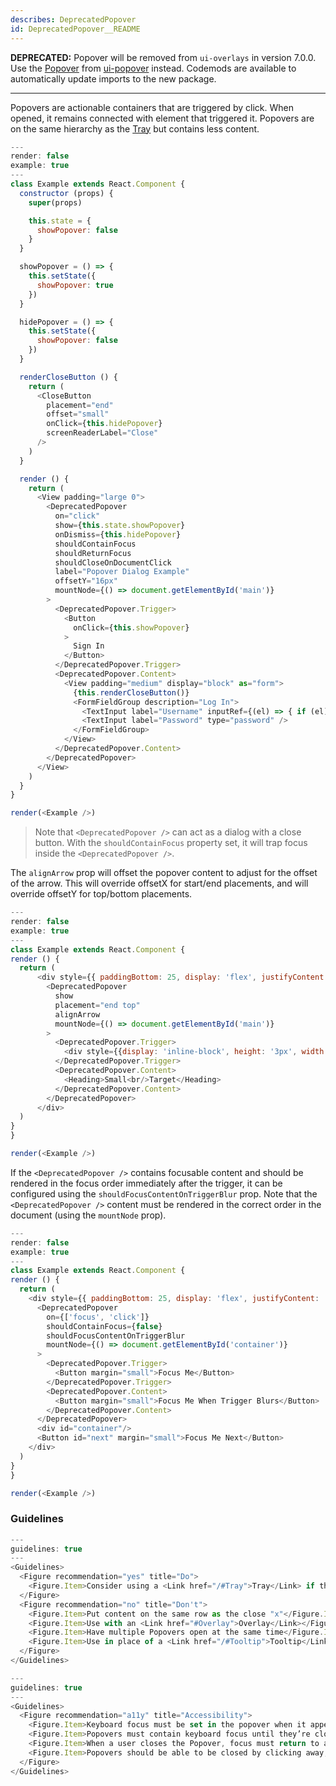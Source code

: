 ```yaml
---
describes: DeprecatedPopover
id: DeprecatedPopover__README
---
```


**DEPRECATED:** Popover will be removed from `ui-overlays` in version 7.0.0. Use the [Popover](#Popover) from [ui-popover](#ui-popover) instead. Codemods are available to automatically update imports to the new package.
***

Popovers are actionable containers that are triggered by click. When opened, it remains connected with element that triggered it. Popovers are on the same hierarchy as the [Tray](#Tray) but contains less content.

```js
---
render: false
example: true
---
class Example extends React.Component {
  constructor (props) {
    super(props)

    this.state = {
      showPopover: false
    }
  }

  showPopover = () => {
    this.setState({
      showPopover: true
    })
  }

  hidePopover = () => {
    this.setState({
      showPopover: false
    })
  }

  renderCloseButton () {
    return (
      <CloseButton
        placement="end"
        offset="small"
        onClick={this.hidePopover}
        screenReaderLabel="Close"
      />
    )
  }

  render () {
    return (
      <View padding="large 0">
        <DeprecatedPopover
          on="click"
          show={this.state.showPopover}
          onDismiss={this.hidePopover}
          shouldContainFocus
          shouldReturnFocus
          shouldCloseOnDocumentClick
          label="Popover Dialog Example"
          offsetY="16px"
          mountNode={() => document.getElementById('main')}
        >
          <DeprecatedPopover.Trigger>
            <Button
              onClick={this.showPopover}
            >
              Sign In
            </Button>
          </DeprecatedPopover.Trigger>
          <DeprecatedPopover.Content>
            <View padding="medium" display="block" as="form">
              {this.renderCloseButton()}
              <FormFieldGroup description="Log In">
                <TextInput label="Username" inputRef={(el) => { if (el) { this._username = el } }}/>
                <TextInput label="Password" type="password" />
              </FormFieldGroup>
            </View>
          </DeprecatedPopover.Content>
        </DeprecatedPopover>
      </View>
    )
  }
}

render(<Example />)

```

>Note that `<DeprecatedPopover />` can act as a dialog with a close button. With the `shouldContainFocus` property set, it will trap focus inside the `<DeprecatedPopover />`.


The `alignArrow` prop will offset the popover content to adjust for the offset of the arrow.
This will override offsetX for start/end placements, and will override offsetY for top/bottom placements.
```js
---
render: false
example: true
---
class Example extends React.Component {
render () {
  return (
      <div style={{ paddingBottom: 25, display: 'flex', justifyContent: 'center' }}>
        <DeprecatedPopover
          show
          placement="end top"
          alignArrow
          mountNode={() => document.getElementById('main')}
        >
          <DeprecatedPopover.Trigger>
            <div style={{display: 'inline-block', height: '3px', width: '3px', background: 'blue'}}/>
          </DeprecatedPopover.Trigger>
          <DeprecatedPopover.Content>
            <Heading>Small<br/>Target</Heading>
          </DeprecatedPopover.Content>
        </DeprecatedPopover>
      </div>
  )
}
}

render(<Example />)
```

If the `<DeprecatedPopover />` contains focusable content and should be rendered in the focus order
immediately after the trigger, it can be configured using the `shouldFocusContentOnTriggerBlur`
prop. Note that the `<DeprecatedPopover />` content must be rendered in the correct order in the document
(using the `mountNode` prop).
```js
---
render: false
example: true
---
class Example extends React.Component {
render () {
  return (
    <div style={{ paddingBottom: 25, display: 'flex', justifyContent: 'center' }}>
      <DeprecatedPopover
        on={['focus', 'click']}
        shouldContainFocus={false}
        shouldFocusContentOnTriggerBlur
        mountNode={() => document.getElementById('container')}
      >
        <DeprecatedPopover.Trigger>
          <Button margin="small">Focus Me</Button>
        </DeprecatedPopover.Trigger>
        <DeprecatedPopover.Content>
          <Button margin="small">Focus Me When Trigger Blurs</Button>
        </DeprecatedPopover.Content>
      </DeprecatedPopover>
      <div id="container"/>
      <Button id="next" margin="small">Focus Me Next</Button>
    </div>
  )
}
}

render(<Example />)
```


### Guidelines

```js
---
guidelines: true
---
<Guidelines>
  <Figure recommendation="yes" title="Do">
    <Figure.Item>Consider using a <Link href="/#Tray">Tray</Link> if the content is beyond a mobile screen size</Figure.Item>
  </Figure>
  <Figure recommendation="no" title="Don't">
    <Figure.Item>Put content on the same row as the close "x"</Figure.Item>
    <Figure.Item>Use with an <Link href="#Overlay">Overlay</Link></Figure.Item>
    <Figure.Item>Have multiple Popovers open at the same time</Figure.Item>
    <Figure.Item>Use in place of a <Link href="/#Tooltip">Tooltip</Link> or <Link href="/#Menu">Menu</Link></Figure.Item>
  </Figure>
</Guidelines>
```


```js
---
guidelines: true
---
<Guidelines>
  <Figure recommendation="a11y" title="Accessibility">
    <Figure.Item>Keyboard focus must be set in the popover when it appears; usually on the first interactive element</Figure.Item>
    <Figure.Item>Popovers must contain keyboard focus until they’re closed. This is to ensure that keyboard or screen reader users won't mistakenly interact with background content that is meant to be hidden or inaccessible</Figure.Item>
    <Figure.Item>When a user closes the Popover, focus must return to a logical place within the page. This is usually the element that triggered opening the popover</Figure.Item>
    <Figure.Item>Popovers should be able to be closed by clicking away, esc key and/or a close button</Figure.Item>
  </Figure>
</Guidelines>
```
